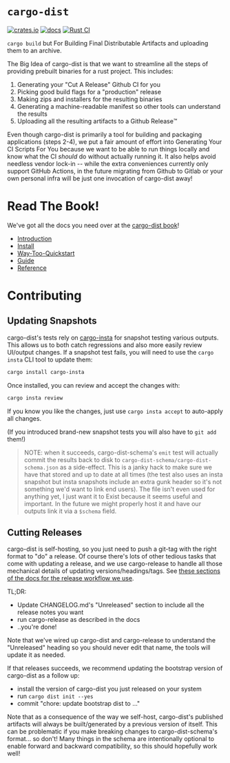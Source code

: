 <div class="oranda-hide">

# `cargo-dist`

</div>

[![crates.io](https://img.shields.io/crates/v/cargo-dist.svg)](https://crates.io/crates/cargo-dist)
[![docs](https://docs.rs/cargo-dist/badge.svg)](https://docs.rs/cargo-dist)
[![Rust CI](https://github.com/axodotdev/cargo-dist/workflows/Rust%20CI/badge.svg?branch=main)](https://github.com/axodotdev/cargo-dist/actions/workflows/ci.yml)

`cargo build` but For Building Final Distributable Artifacts and uploading them to an archive.

The Big Idea of cargo-dist is that we want to streamline all the steps of providing prebuilt binaries
for a rust project. This includes:

1. Generating your "Cut A Release" Github CI for you
2. Picking good build flags for a "production" release
3. Making zips and installers for the resulting binaries
4. Generating a machine-readable manifest so other tools can understand the results
5. Uploading all the resulting artifacts to a Github Release™️

Even though cargo-dist is primarily a tool for building and packaging applications (steps 2-4), we put a fair amount of effort into Generating Your CI Scripts For You because we want to be able to run things locally and know what the CI *should* do without actually running it. It also helps avoid needless vendor lock-in -- while the extra conveniences currently only support GitHub Actions, in the future migrating from Github to Gitlab or your own personal infra will be just one invocation of cargo-dist away!

# Read The Book!

We've got all the docs you need over at the [cargo-dist book](https://axodotdev.github.io/cargo-dist/book/)!

* [Introduction](https://axodotdev.github.io/cargo-dist/book/introduction.html)
* [Install](https://axodotdev.github.io/cargo-dist/book/install.html)
* [Way-Too-Quickstart](https://axodotdev.github.io/cargo-dist/book/way-too-quickstart.html)
* [Guide](https://axodotdev.github.io/cargo-dist/book/guide.html)
* [Reference](https://axodotdev.github.io/cargo-dist/book/reference.html)

# Contributing

## Updating Snapshots

cargo-dist's tests rely on [cargo-insta](https://crates.io/crates/cargo-insta) for snapshot testing various
outputs. This allows us to both catch regressions and also more easily review UI/output changes. If a snapshot
test fails, you will need to use the `cargo insta` CLI tool to update them:

```sh
cargo install cargo-insta
```

Once installed, you can review and accept the changes with:

```sh
cargo insta review
```

If you know you like the changes, just use `cargo insta accept` to auto-apply all changes.

(If you introduced brand-new snapshot tests you will also have to `git add` them!)

> NOTE: when it succeeds, cargo-dist-schema's `emit` test will actually commit the results back to disk to `cargo-dist-schema/cargo-dist-schema.json` as a side-effect. This is a janky hack to make sure we have that stored and up to date at all times (the test also uses an insta snapshot but insta snapshots include an extra gunk header so it's not something we'd want to link end users). The file isn't even used for anything yet, I just want it to Exist because it seems useful and important. In the future we might properly host it and have our outputs link it via a `$schema` field.

## Cutting Releases

cargo-dist is self-hosting, so you just need to push a git-tag with the right format to "do" a release. Of course there's lots of other tedious tasks that come with updating a release, and we use cargo-release to handle all those mechanical details of updating versions/headings/tags. See [these sections of the docs for the release workflow we use](https://opensource.axo.dev/cargo-dist/book/cargo-release-guide.html#using-cargo-release-with-pull-requests).

TL;DR:

* Update CHANGELOG.md's "Unreleased" section to include all the release notes you want
* run cargo-release as described in the docs
* ..you're done!

Note that we've wired up cargo-dist and cargo-release to understand the "Unreleased" heading so you
should never edit that name, the tools will update it as needed.

If that releases succeeds, we recommend updating the bootstrap version of cargo-dist as a follow up:

* install the version of cargo-dist you just released on your system
* run `cargo dist init --yes`
* commit "chore: update bootstrap dist to ..."

Note that as a consequence of the way we self-host, cargo-dist's published artifacts will always be built/generated by a previous version of itself. This can be problematic if you make breaking changes to cargo-dist-schema's format... so don't! Many things in the schema are intentionally optional to enable forward and backward compatibility, so this should hopefully work well!
